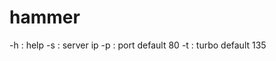# hammer
-h : help
        -s : server ip
        -p : port default 80
        -t : turbo default 135
